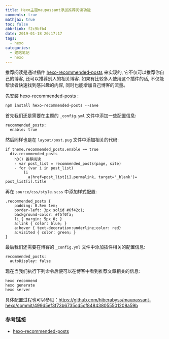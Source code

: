 ```yaml
---
title: Hexo主题maupassant添加推荐阅读功能
comments: true
mathjax: true
toc: false
abbrlink: f2c9bfb4
date: 2019-01-18 20:17:17
tags:
  - hexo
categories: 
  - 建站笔记
  - hexo
---
```


推荐阅读是通过插件 [hexo-recommended-posts](https://github.com/huiwang/hexo-recommended-posts) 来实现的, 它不仅可以推荐你自己的博客, 还可以推荐别人的相关博客. 如果有比较多人使用这个插件的话, 不仅能帮读者快速找到感兴趣的内容, 同时也能增加自己博客的流量。



先安装 hexo-recommended-posts :

```
npm install hexo-recommended-posts --save
```



首先我们还是需要在主题的 `_config.yml` 文件中添加一些配置信息:

```
recommended_posts:
  enable: true
```

然后同样也是在 `layout/post.pug` 文件中添加相关的代码:

```
if theme.recommended_posts.enable == true
  div.recommended_posts
    h3() 推荐阅读
    - var post_list = recommended_posts(page, site)
    - for (var i in post_list)
        li
          a(href=post_list[i].permalink, target='_blank')= post_list[i].title
```

再在 `source/css/style.scss` 中添加样式配置:

```
.recommended_posts {
    padding: 0.5em 1em;
    border-left: 3px solid #6f42c1;
    background-color: #f5f0fa;
    li { margin: 5px 0; }
    a:link { color: blue; }
    a:hover { text-decoration:underline;color: red}
    a:visited { color: green; }
}
```

最后我们还需要在博客的 `_config.yml` 文件中添加插件相关的配置信息:

```
recommended_posts:
  autoDisplay: false
```

现在当我们执行下列命令后便可以在博客中看到推荐文章相关的信息:

```
hexo recommend
hexo generate
hexo server
```

具体配置过程也可以参见：https://github.com/hiberabyss/maupassant-hexo/commit/499d5ef3f73b6735cd5cf848438055501208a59b



### 参考链接

* [hexo-recommended-posts](https://github.com/huiwang/hexo-recommended-posts)

